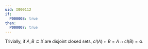 ```yaml
---
uid: I000112
if:
  P000008: true
then:
  P000007: true
---
```


Trivially, if $A, B \subset X$ are disjoint closed sets, $cl(A) \cap B = A \cap cl(B) = \emptyset$.

